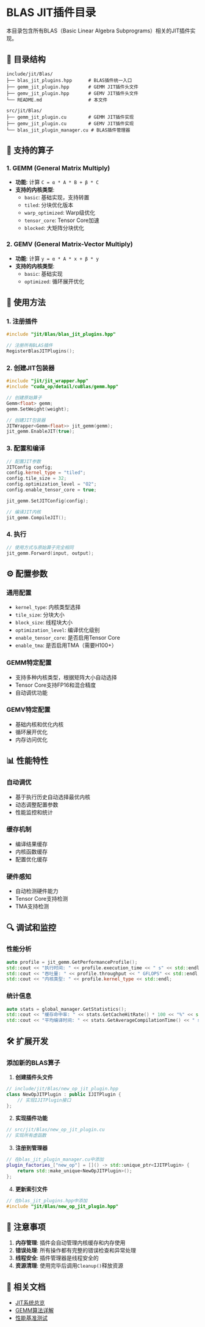 # BLAS JIT插件目录

本目录包含所有BLAS（Basic Linear Algebra Subprograms）相关的JIT插件实现。

## 📁 目录结构

```
include/jit/Blas/
├── blas_jit_plugins.hpp      # BLAS插件统一入口
├── gemm_jit_plugin.hpp       # GEMM JIT插件头文件
├── gemv_jit_plugin.hpp       # GEMV JIT插件头文件
└── README.md                 # 本文件

src/jit/Blas/
├── gemm_jit_plugin.cu        # GEMM JIT插件实现
├── gemv_jit_plugin.cu        # GEMV JIT插件实现
└── blas_jit_plugin_manager.cu # BLAS插件管理器
```

## 🔧 支持的算子

### 1. GEMM (General Matrix Multiply)
- **功能**: 计算 `C = α * A * B + β * C`
- **支持的内核类型**:
  - `basic`: 基础实现，支持转置
  - `tiled`: 分块优化版本
  - `warp_optimized`: Warp级优化
  - `tensor_core`: Tensor Core加速
  - `blocked`: 大矩阵分块优化

### 2. GEMV (General Matrix-Vector Multiply)
- **功能**: 计算 `y = α * A * x + β * y`
- **支持的内核类型**:
  - `basic`: 基础实现
  - `optimized`: 循环展开优化

## 🚀 使用方法

### 1. 注册插件
```cpp
#include "jit/Blas/blas_jit_plugins.hpp"

// 注册所有BLAS插件
RegisterBlasJITPlugins();
```

### 2. 创建JIT包装器
```cpp
#include "jit/jit_wrapper.hpp"
#include "cuda_op/detail/cuBlas/gemm.hpp"

// 创建原始算子
Gemm<float> gemm;
gemm.SetWeight(weight);

// 创建JIT包装器
JITWrapper<Gemm<float>> jit_gemm(gemm);
jit_gemm.EnableJIT(true);
```

### 3. 配置和编译
```cpp
// 配置JIT参数
JITConfig config;
config.kernel_type = "tiled";
config.tile_size = 32;
config.optimization_level = "O2";
config.enable_tensor_core = true;

jit_gemm.SetJITConfig(config);

// 编译JIT内核
jit_gemm.CompileJIT();
```

### 4. 执行
```cpp
// 使用方式与原始算子完全相同
jit_gemm.Forward(input, output);
```

## ⚙️ 配置参数

### 通用配置
- `kernel_type`: 内核类型选择
- `tile_size`: 分块大小
- `block_size`: 线程块大小
- `optimization_level`: 编译优化级别
- `enable_tensor_core`: 是否启用Tensor Core
- `enable_tma`: 是否启用TMA（需要H100+）

### GEMM特定配置
- 支持多种内核类型，根据矩阵大小自动选择
- Tensor Core支持FP16和混合精度
- 自动调优功能

### GEMV特定配置
- 基础内核和优化内核
- 循环展开优化
- 内存访问优化

## 📊 性能特性

### 自动调优
- 基于执行历史自动选择最优内核
- 动态调整配置参数
- 性能监控和统计

### 缓存机制
- 编译结果缓存
- 内核函数缓存
- 配置优化缓存

### 硬件感知
- 自动检测硬件能力
- Tensor Core支持检测
- TMA支持检测

## 🔍 调试和监控

### 性能分析
```cpp
auto profile = jit_gemm.GetPerformanceProfile();
std::cout << "执行时间: " << profile.execution_time << " s" << std::endl;
std::cout << "吞吐量: " << profile.throughput << " GFLOPS" << std::endl;
std::cout << "内核类型: " << profile.kernel_type << std::endl;
```

### 统计信息
```cpp
auto stats = global_manager.GetStatistics();
std::cout << "缓存命中率: " << stats.GetCacheHitRate() * 100 << "%" << std::endl;
std::cout << "平均编译时间: " << stats.GetAverageCompilationTime() << " s" << std::endl;
```

## 🛠️ 扩展开发

### 添加新的BLAS算子

1. **创建插件头文件**
```cpp
// include/jit/Blas/new_op_jit_plugin.hpp
class NewOpJITPlugin : public IJITPlugin {
    // 实现IJITPlugin接口
};
```

2. **实现插件功能**
```cpp
// src/jit/Blas/new_op_jit_plugin.cu
// 实现所有虚函数
```

3. **注册到管理器**
```cpp
// 在blas_jit_plugin_manager.cu中添加
plugin_factories_["new_op"] = []() -> std::unique_ptr<IJITPlugin> {
    return std::make_unique<NewOpJITPlugin>();
};
```

4. **更新索引文件**
```cpp
// 在blas_jit_plugins.hpp中添加
#include "jit/Blas/new_op_jit_plugin.hpp"
```

## 📝 注意事项

1. **内存管理**: 插件会自动管理内核缓存和内存使用
2. **错误处理**: 所有操作都有完整的错误检查和异常处理
3. **线程安全**: 插件管理器是线程安全的
4. **资源清理**: 使用完毕后调用`Cleanup()`释放资源

## 🔗 相关文档

- [JIT系统总览](../jit_docs.md)
- [GEMM算法详解](../../../src/cuda_op/detail/cuBlas/Introduce/gemm.md)
- [性能基准测试](../../../../bench/) 